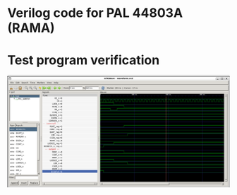 # Verilog code for PAL 44803A (RAMA)

# Test program verification

![Screenshot from GTKWave](gtkwave.png)